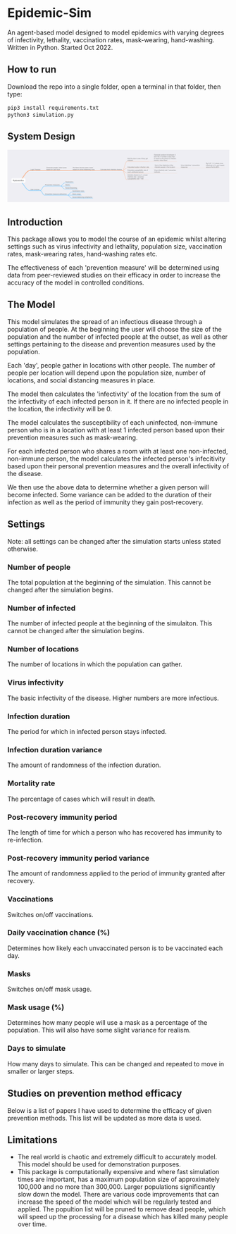 # Epidemic-Sim
An agent-based model designed to model epidemics with varying degrees of infectivity, lethality, vaccination rates, mask-wearing, hand-washing. Written in Python. Started Oct 2022.

## How to run
Download the repo into a single folder, open a terminal in that folder, then type:
```
pip3 install requirements.txt
python3 simulation.py
```

## System Design
<img src="/sysdesign/EpidemicSim Mindmap.png" alt="Mindmap showing system design" title="Sysdesign Mindmap">

## Introduction
This package allows you to model the course of an epidemic whilst altering settings such as virus infectivity and lethality, population size, vaccination rates, mask-wearing rates, hand-washing rates etc.

The effectiveness of each 'prevention measure' will be determined using data from peer-reviewed studies on their efficacy in order to increase the accuracy of the model in controlled conditions.

## The Model
This model simulates the spread of an infectious disease through a population of people. At the beginning the user will choose the size of the population and the number of infected people at the outset, as well as other settings pertaining to the disease and prevention measures used by the population.

Each 'day', people gather in locations with other people. The number of people per location will depend upon the population size, number of locations, and social distancing measures in place.

The model then calculates the 'infectivity' of the location from the sum of the infectivity of each infected person in it. If there are no infected people in the location, the infectivity will be 0.

The model calculates the susceptibility of each uninfected, non-immune person who is in a location with at least 1 infected person based upon their prevention measures such as mask-wearing.

For each infected person who shares a room with at least one non-infected, non-immune person, the model calculates the infected person's infecitivity based upon their personal prevention measures and the overall infectivity of the disease.

We then use the above data to determine whether a given person will become infected. Some variance can be added to the duration of their infection as well as the period of immunity they gain post-recovery.

## Settings
Note: all settings can be changed after the simulation starts unless stated otherwise.

### Number of people
The total population at the beginning of the simulation. This cannot be changed after the simulation begins.

### Number of infected
The number of infected people at the beginning of the simulaiton. This cannot be changed after the simulation begins.

### Number of locations
The number of locations in which the population can gather.

### Virus infectivity
The basic infectivity of the disease. Higher numbers are more infectious.

### Infection duration
The period for which in infected person stays infected.

### Infection duration variance
The amount of randomness of the infection duration.

### Mortality rate
The percentage of cases which will result in death.

### Post-recovery immunity period
The length of time for which a person who has recovered has immunity to re-infection.

### Post-recovery immunity period variance
The amount of randomness applied to the period of immunity granted after recovery.

### Vaccinations
Switches on/off vaccinations.

### Daily vaccination chance (%)
Determines how likely each unvaccinated person is to be vaccinated each day.

### Masks
Switches on/off mask usage.

### Mask usage (%)
Determines how many people will use a mask as a percentage of the population. This will also have some slight variance for realism.

### Days to simulate
How many days to simulate. This can be changed and repeated to move in smaller or larger steps.

## Studies on prevention method efficacy
Below is a list of papers I have used to determine the efficacy of given prevention methods. This list will be updated as more data is used.

## Limitations
- The real world is chaotic and extremely difficult to accurately model. This model should be used for demonstration purposes.
- This package is computationally expensive and where fast simulation times are important, has a maximum population size of approximately 100,000 and no more than 300,000. Larger populations significantly slow down the model. There are various code improvements that can increase the speed of the model which will be regularly tested and applied. The popultion list will be pruned to remove dead people, which will speed up the processing for a disease which has killed many people over time.
